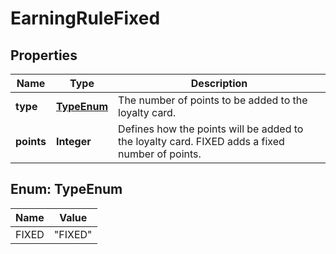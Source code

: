 

# EarningRuleFixed


## Properties

| Name | Type | Description |
|------------ | ------------- | ------------- |
|**type** | [**TypeEnum**](#TypeEnum) | The number of points to be added to the loyalty card. |
|**points** | **Integer** | Defines how the points will be added to the loyalty card. FIXED adds a fixed number of points. |



## Enum: TypeEnum

| Name | Value |
|---- | -----|
| FIXED | &quot;FIXED&quot; |



